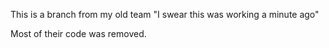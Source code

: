 This is a branch from my old team "I swear this was working a minute ago"

Most of their code was removed.
